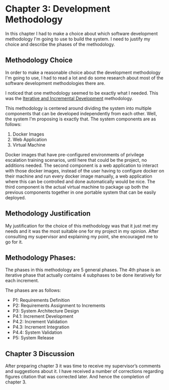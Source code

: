 # Chapter 3: Development Methodology

In this chapter I had to make a choice about which software development methodology I'm going to use to build the system. I need to justify my choice and describe the phases of the methodology.

## Methodology Choice

In order to make a reasonable choice about the development methodology I'm going to use, I had to read a lot and do some research about most of the software development methodologies there are.

I noticed that one methodology seemed to be exactly what I needed. This was the [Iterative and Incremental Development](https://en.wikipedia.org/wiki/Iterative_and_incremental_development) methodology.

This methodology is centered around dividing the system into multiple components that can be developed independently from each other. Well, the system I'm proposing is exactly that. The system components are as follows:

1. Docker Images
2. Web Application
3. Virtual Machine


 Docker images that have pre-configured environments of privilege escalation training scenarios, until here that could be the project, no additions needed. The second component is a web application to interact with those docker images, instead of the user having to configure docker on their machine and run every docker image manually, a web application where this can be controlled and done automatically would be nice. The third component is the actual virtual machine to package up both the previous components together in one portable system that can be easily deployed.

## Methodology Justification

My justification for the choice of this methodology was that it just met my needs and it was the most suitable one for my project in my opinion. After consulting my supervisor and explaining my point, she encouraged me to go for it.

## Methodology Phases:

The phases in this methodology are 5 general phases. The 4th phase is an iterative phase that actually contains 4 subphases to be done iteratively for each increment.

The phases are as follows:

* P1: Requirements Definition
* P2: Requirements Assignment to Increments
* P3: System Architecture Design
* P4.1: Increment Development
* P4.2: Increment Validation
* P4.3: Increment Integration
* P4.4: System Validation
* P5: System Release

## Chapter 3 Discussion

After preparing chapter 3 it was time to receive my supervisor’s comments and suggestions about it. I have received a number of corrections regarding figures citation that was corrected later. And hence the completion of chapter 3.
